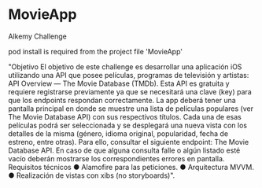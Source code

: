 # MovieApp
Alkemy Challenge

pod install is required from the project file 'MovieApp'

"Objetivo
El objetivo de este challenge es desarrollar una aplicación iOS utilizando una API que posee películas, programas de televisión y artistas: API Overview — The Movie Database (TMDb). Esta API es gratuita y requiere registrarse previamente ya que se necesitará una clave (key) para que los endpoints respondan correctamente.
La app deberá tener una pantalla principal en donde se muestre una lista de películas populares (ver The Movie Database API) con sus respectivos títulos.
Cada una de esas películas podrá ser seleccionada y se desplegará una nueva vista con los detalles de la misma (género, idioma original, popularidad, fecha de estreno, entre otras). Para ello, consultar el siguiente endpoint: The Movie Database API.
En caso de que alguna consulta falle o algún listado esté vacío deberán mostrarse los correspondientes errores en pantalla.
Requisitos técnicos
● Alamofire para las peticiones.
● Arquitectura MVVM.
● Realización de vistas con xibs (no storyboards)".
